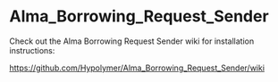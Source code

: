 # Alma_Borrowing_Request_Sender

Check out the Alma Borrowing Request Sender wiki for installation instructions:

https://github.com/Hypolymer/Alma_Borrowing_Request_Sender/wiki
